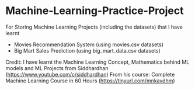 # Machine-Learning-Practice-Project
For Storing Machine Learning Projects (including the datasets) that I have learnt

- Movies Recommendation System (using movies.csv datasets)
- Big Mart Sales Prediction (using big_mart_data.csv datasets)


Credit:
I have learnt the Machine Learning Concept, Mathematics behind ML models and ML Projects from Siddhardhan (https://www.youtube.com/c/siddhardhan)
From his course: Complete Machine Learning Course in 60 Hours (https://tinyurl.com/mnkavdhm)

